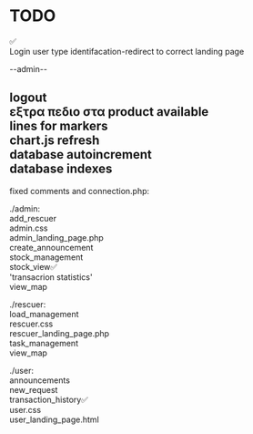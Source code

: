 # TODO

 ✅  
Login user type identifacation-redirect to correct landing page  

--admin--  

logout  
εξτρα πεδιο στα product available  
lines for markers  
chart.js refresh  
database autoincrement  
database indexes  
-------------------------------------------
fixed comments and connection.php:  
  
./admin:  
add_rescuer  
admin.css  
admin_landing_page.php  
create_announcement  
stock_management    
stock_view✅  
'transacrion statistics'  
view_map  
  
./rescuer:  
load_management  
rescuer.css  
rescuer_landing_page.php  
task_management  
view_map  
  
./user:  
announcements  
new_request  
transaction_history✅  
user.css  
user_landing_page.html  
